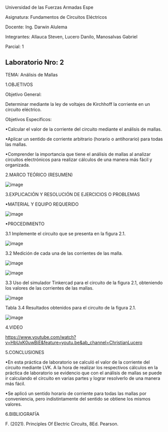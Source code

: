 Universidad de las Fuerzas Armadas Espe

Asignatura: Fundamentos de Circuitos Eléctricos

Docente: Ing. Darwin Alulema

Integrantes: Allauca Steven, Lucero Danilo, Manosalvas Gabriel

Parcial: 1

Laboratorio Nro: 2
-----------------------------------------------------------------------------------------------------------------------------------
TEMA: Análisis de Mallas

1.OBJETIVOS

Objetivo General:

Determinar mediante la ley de voltajes de Kirchhoff la corriente en un circuito eléctrico.

Objetivos Específicos:

•Calcular el valor de la corriente del circuito mediante el análisis de mallas.

•Aplicar un sentido de corriente arbitrario (horario o antihorario) para todas las mallas.

•Comprender la importancia que tiene el análisis de mallas al analizar circuitos electrónicos para realizar cálculos de una manera más fácil y organizada.

2.MARCO TEÓRICO (RESUMEN)

![image](https://user-images.githubusercontent.com/94025287/143025962-9ecbbe86-a55f-4206-9bde-d967f60b14a8.png)

3.EXPLICACIÓN Y RESOLUCIÓN DE EJERCICIOS O PROBLEMAS

•MATERIAL Y EQUIPO REQUERIDO

![image](https://user-images.githubusercontent.com/94025287/143026145-64a0d8fa-e3e0-4e63-bc71-010299b2a0ae.png)

•PROCEDIMIENTO

3.1 Implemente el circuito que se presenta en la figura 2.1.

![image](https://user-images.githubusercontent.com/94025287/143026264-bb1590bd-eb58-4f10-988a-0532ffaba102.png)

3.2 Medición de cada una de las corrientes de las malla.

![image](https://user-images.githubusercontent.com/94025287/143030272-346d04d9-0cfc-41a1-bfec-455a54161133.png)

![image](https://user-images.githubusercontent.com/94025287/143030593-3b3dbf8d-df28-4267-a8e3-f8c061e70b02.png)


3.3 Uso del simulador Tinkercad para el circuito de la figura 2.1, obteniendo los valores de las corrientes de las mallas.

![image](https://user-images.githubusercontent.com/94025287/143026367-cbd30db6-6608-4abb-acad-9a0bd540f43b.png)

Tabla 3.4 Resultados obtenidos para el circuito de la figura 2.1.

![image](https://user-images.githubusercontent.com/94025287/143031204-6f1b7de0-d231-4c99-8361-3e704974bdf9.png)


4.VIDEO

https://www.youtube.com/watch?v=HbUxK0uwBiE&feature=youtu.be&ab_channel=ChristianLucero

5.CONCLUSIONES

•En esta práctica de laboratorio se calculó el valor de la corriente del circuito mediante LVK. A la hora de realizar los respectivos cálculos en la práctica de laboratorio se evidencio que con el análisis de mallas se puede ir calculando el circuito en varias partes y lograr resolverlo de una manera más fácil.

•Se aplicó un sentido horario de corriente para todas las mallas por conveniencia, pero indistintamente del sentido se obtiene los mismos valores.

6.BIBLIOGRAFÍA

F. (2021). Principles Of Electric Circuits, 8Ed. Pearson.
